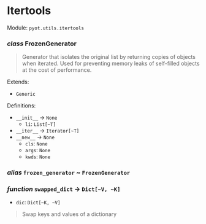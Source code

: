 # Itertools 

Module: `pyot.utils.itertools` 

### _class_ FrozenGenerator

> Generator that isolates the original list by returning copies of objects when iterated.
> Used for preventing memory leaks of self-filled objects at the cost of performance.

Extends: 
* `Generic` 

Definitions: 
* `__init__` -> `None` 
  * `li`: `List[~T]` 
* `__iter__` -> `Iterator[~T]` 
* `__new__` -> `None` 
  * `cls`: `None` 
  * `args`: `None` 
  * `kwds`: `None` 


### _alias_ `frozen_generator` ~ `FrozenGenerator` 


### _function_ `swapped_dict` -> `Dict[~V, ~K]` 
* `dic`: `Dict[~K, ~V]` 
> Swap keys and values of a dictionary 


